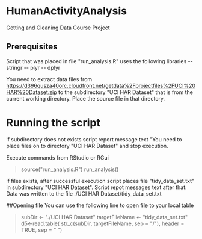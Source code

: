 # HumanActivityAnalysis
Getting and Cleaning Data Course Project

## Prerequisites
Script that was placed in file "run_analysis.R" uses the following libraries
    -- stringr
    -- plyr
    -- dplyr

You need to extract data files from https://d396qusza40orc.cloudfront.net/getdata%2Fprojectfiles%2FUCI%20HAR%20Dataset.zip
to the subdirectory "UCI HAR Dataset" that is from the current working directory.
Place the source file in that directory.

# Running the script
if subdirectory does not exists script report message text "You need to place files on to directory "UCI HAR Dataset" and stop execution.

Execute commands from RStudio or RGui
> source("run_analysis.R")
> run_analysis()

if files exists, after successful  execution script places file "tidy_data_set.txt" in subdirectory 
"UCI HAR Dataset".
Script repot messages text after that: 
Data was written to the file
./UCI HAR Dataset/tidy_data_set.txt

##Opening file
You can use the following line to open file to your local table

>subDir <- "./UCI HAR Dataset"
>targetFileName <- "tidy_data_set.txt"
>d5<-read.table( str_c(subDir, targetFileName, sep = "/"), header = TRUE, sep = " ")


